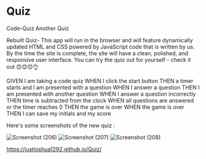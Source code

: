 # Quiz
Code-Quiz
Another Quiz


Rebuilt Quiz- This app will run in the browser and will feature dynamically updated HTML and CSS powered by JavaScript code that is written by us. By the time the site is complete, the site will have a clean, polished, and responsive user interface. You can try the quiz out for yourself - check it out 😊😊😊👌


GIVEN I am taking a code quiz
WHEN I click the start button
THEN a timer starts and I am presented with a question
WHEN I answer a question
THEN I am presented with another question
WHEN I answer a question incorrectly
THEN time is subtracted from the clock
WHEN all questions are answered or the timer reaches 0
THEN the game is over
WHEN the game is over
THEN I can save my initials and my score


Here's some screenshots of the new quiz : 



![Screenshot (206)](https://user-images.githubusercontent.com/83887301/128448320-198da9ae-e94e-4702-a7ba-da438f36b9b1.png)
![Screenshot (207)](https://user-images.githubusercontent.com/83887301/128448364-3709efc6-9598-4e49-837c-fbd1361c5991.png)
![Screenshot (208)](https://user-images.githubusercontent.com/83887301/128448433-3f8455e5-77a9-4d3f-a8e2-e8bf45e91e6d.png)







https://justjoshua1292.github.io/Quiz/
